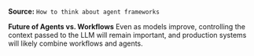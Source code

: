 **Source:** `How to think about agent frameworks`

**Future of Agents vs. Workflows**
Even as models improve, controlling the context passed to the LLM will remain important, and production systems will likely combine workflows and agents.
